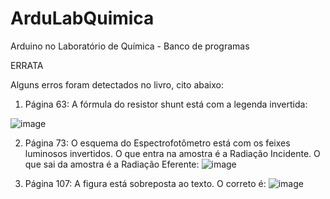 # ArduLabQuimica

Arduino no Laboratório de Química - Banco de programas




ERRATA

Alguns erros foram detectados no livro, cito abaixo:

1. Página 63: A fórmula do resistor shunt está com a legenda invertida:

![image](https://github.com/renatoianhez/ArduLabQuimica/assets/34423009/4510ade8-1d57-43ee-b92b-3a9d8fca3464)


2. Página 73: O esquema do Espectrofotômetro está com os feixes luminosos invertidos. O que entra na amostra é a Radiação Incidente. O que sai da amostra é a Radiação Eferente: 
![image](https://github.com/renatoianhez/ArduLabQuimica/assets/34423009/c6ff3458-ae26-4b10-9863-f7af20e69824)


3. Página 107: A figura está sobreposta ao texto. O correto é: 
![image](https://github.com/renatoianhez/ArduLabQuimica/assets/34423009/227177d3-4359-4630-bce3-c1d6823b0284)
